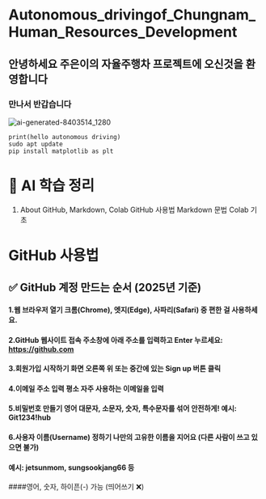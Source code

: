 # Autonomous_drivingof_Chungnam_Human_Resources_Development
## 안녕하세요 주은이의 자율주행차 프로젝트에 오신것을 환영합니다
### 만나서 반갑습니다
![ai-generated-8403514_1280](https://github.com/user-attachments/assets/48199f10-e6b1-4d9b-ac52-e5a8911eaa83)
```
print(hello autonomous driving)
sudo apt update
pip install matplotlib as plt
```
# 📘 AI 학습 정리
1. About GitHub, Markdown, Colab
GitHub 사용법
Markdown 문법
Colab 기초
# GitHub 사용법
## ✅ GitHub 계정 만드는 순서 (2025년 기준)
#### 1.웹 브라우저 열기 크롬(Chrome), 엣지(Edge), 사파리(Safari) 중 편한 걸 사용하세요.
#### 2.GitHub 웹사이트 접속 주소창에 아래 주소를 입력하고 Enter 누르세요: https://github.com
#### 3.회원가입 시작하기 화면 오른쪽 위 또는 중간에 있는 Sign up 버튼 클릭
#### 4.이메일 주소 입력 평소 자주 사용하는 이메일을 입력
#### 5.비밀번호 만들기 영어 대문자, 소문자, 숫자, 특수문자를 섞어 안전하게! 예시: Git1234!hub
#### 6.사용자 이름(Username) 정하기 나만의 고유한 이름을 지어요 (다른 사람이 쓰고 있으면 불가)
#### 예시: jetsunmom, sungsookjang66 등
####영어, 숫자, 하이픈(-) 가능 (띄어쓰기 ❌)
